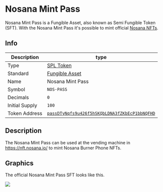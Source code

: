 # Nosana Mint Pass

Nosana Mint Pass is a Fungible Asset, also known as Semi Fungible Token (SFT).
With the Nosana Mint Pass it's possible to mint official [Nosana NFTs](/tokens/nft).

## Info

| Description    | type                                                                                                           |
|----------------|----------------------------------------------------------------------------------------------------------------|
| Type           | [SPL Token](https://spl.solana.com/token)                                                                      |
| Standard       | [Fungible Asset](https://docs.metaplex.com/programs/token-metadata/token-standard#the-fungible-asset-standard) |
| Name           | Nosana Mint Pass                                                                                               |
| Symbol         | `NOS-PASS`                                                                                                     |
| Decimals       | `0`                                                                                                            |
| Initial Supply | `100`                                                                                                          |
| Token Address  | [`passDTyNqfs9u426f5hSKQbLDNA3fZKbEcP1bbNQFHD`]()                                                              |

## Description

The Nosana Mint Pass can be used at the vending machine in https://nft.nosana.io/ to mint Nosana Burner Phone NFTs.

## Graphics

The official Nosana Mint Pass SFT looks like this.

![](https://arweave.net/xvq_HaurNVt3cDDyif3K_WmsqlN6byQ9afzOPf-G1E8)
